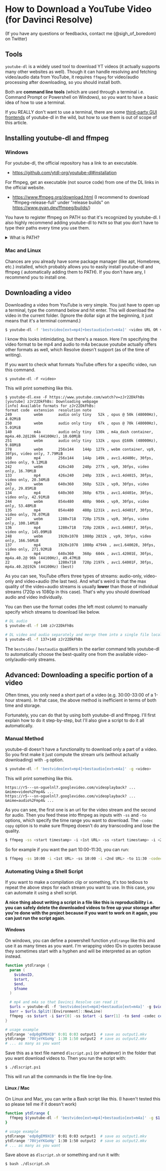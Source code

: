 # How to Download a YouTube Video (for Davinci Resolve)

(If you have any questions or feedbacks, contact me (@sigh_of_boredom) on Twitter)

## Tools

`youtube-dl` is a widely used tool to download YT videos (it actually supports many other websites as well). Though it can handle resolving and fetching video/audio data from YouTube, it requires `ffmpeg` for video/audio processing after downloading, so you should install both.

Both are **command line tools** (which are used through a terminal i.e. Command Prompt or Powershell on Windows), so you want to have a basic idea of how to use a terminal.

If you REALLY don't want to use a terminal, there are some [third-party GUI frontends](https://www.reddit.com/r/youtubedl/wiki/info-guis) of youtube-dl in the wild, but how to use them is out of scope of this article.

## Installing youtube-dl and ffmpeg

### Windows

For youtube-dl, the official repository has a link to an executable.
- https://github.com/ytdl-org/youtube-dl#installation

For ffmpeg, get an executable (not source code) from one of the DL links in the official website.

- https://www.ffmpeg.org/download.html (I recommend to download "ffmpeg-release-full" under "release builds" on https://www.gyan.dev/ffmpeg/builds/)

You have to register ffmpeg on PATH so that it's recognized by youtube-dl. I also highly recommend adding youtube-dl to `PATH` so that you don't have to type their paths every time you use them.

<details>
    <summary>What is PATH?</summary>

TL;DR: It's a list of folder paths. The executables directly under those folders are globally accessible from command line.

Be it Windows, MacOS or Linux, the system has a set of variables called "environment variables". You can create variables with arbitrary names, but some "well-known" variables are used by system programs and/or third-party programs. `PATH` variable is one of them, which contain a list of folder paths. If you add a folder to `PATH`, all the executables (binaries) directly under that folder will be accessible from everywhere by users and programs.

Let's say you downloaded youtube-dl.exe to `C:\Users\<user>\bin\youtube-dl.exe` and you want to use it in Command Prompt. You have to either type out the full absolute path `C:\Users\<user>\bin\youtube-dl.exe` or a relative path from where you are right now. But once you add the folder path `C:\Users\<user>\bin` to the `PATH` variable, you can just type `youtube-dl.exe ...` to use it.
</details>

### Mac and Linux

Chances are you already have some package manager (like apt, Homebrew, etc.) installed, which probably allows you to easily install youtube-dl and ffmpeg ( automatically adding them to PATH). If you don't have any, I recommend you to install one.

## Downloading a video

Downloading a video from YouTube is very simple. You just have to open up a terminal, type the command below and hit enter. This will download the video in the current folder. (Ignore the dollar sign at the beginning, it just means that it's a terminal command.)

```sh
$ youtube-dl -f 'bestvideo[ext=mp4]+bestaudio[ext=m4a]' <video URL OR video ID here>
```

I know this looks intimidating, but there's a reason. Here I'm specifying the video format to be mp4 and audio to m4a because youtube actually offers other formats as well, which Resolve doesn't support (as of the time of writing).

If you want to check what formats YouTube offers for a specific video, run this command.

```
$ youtube-dl -F <video>
```

This will print something like this.

```
$ youtube-dl.exe -F https://www.youtube.com/watch?v=zJr22DkFhBs
[youtube] zJr22DkFhBs: Downloading webpage
[info] Available formats for zJr22DkFhBs:
format code  extension  resolution note
249          webm       audio only tiny   52k , opus @ 50k (48000Hz), 4.02MiB
250          webm       audio only tiny   67k , opus @ 70k (48000Hz), 5.01MiB
140          m4a        audio only tiny  130k , m4a_dash container, mp4a.40.2@128k (44100Hz), 10.60MiB
251          webm       audio only tiny  132k , opus @160k (48000Hz), 9.88MiB
278          webm       256x144    144p  127k , webm container, vp9, 30fps, video only, 7.79MiB
160          mp4        256x144    144p  149k , avc1.4d400c, 30fps, video only, 9.12MiB
242          webm       426x240    240p  277k , vp9, 30fps, video only, 16.70MiB
133          mp4        426x240    240p  333k , avc1.4d4015, 30fps, video only, 20.34MiB
243          webm       640x360    360p  522k , vp9, 30fps, video only, 29.85MiB
134          mp4        640x360    360p  675k , avc1.4d401e, 30fps, video only, 42.91MiB
244          webm       854x480    480p  904k , vp9, 30fps, video only, 53.48MiB
135          mp4        854x480    480p 1231k , avc1.4d401f, 30fps, video only, 78.07MiB
247          webm       1280x718   720p 1753k , vp9, 30fps, video only, 100.14MiB
136          mp4        1280x718   720p 2283k , avc1.64001f, 30fps, video only, 145.09MiB
248          webm       1920x1078  1080p 2832k , vp9, 30fps, video only, 166.56MiB
137          mp4        1920x1078  1080p 4794k , avc1.640028, 30fps, video only, 271.92MiB
18           mp4        640x360    360p  604k , avc1.42001E, 30fps, mp4a.40.2@ 96k (44100Hz), 49.47MiB
22           mp4        1280x718   720p 2197k , avc1.64001F, 30fps, mp4a.40.2@192k (44100Hz) (best)
```

As you can see, YouTube offers three types of streams: audio-only, video-only and video+audio (the last two). And what's weird is that the max quality of the video+audio streams is usually **lower** than those of individual streams (720p vs 1080p in this case). That's why you should download audio and video individually.

You can then use the format codes (the left most column) to manually specify which streams to download like below.

```sh
# DL audio
$ youtube-dl -f 140 zJr22DkFhBs

# DL video and audio separately and merge them into a single file locally (ffmpeg is required for merging)
$ youtube-dl -f 137+140 zJr22DkFhBs
```

The `bestvideo` / `bestaudio` qualifiers in the earlier command tells youtube-dl to automatically choose the best-quality one from the available video-only/audio-only streams.

## Advanced: Downloading a specific portion of a video

Often times, you only need a short part of a video (e.g. 30:00-33:00 of a 1-hour stream). In that case, the above method is inefficient in terms of both time and storage.

Fortunately, you can do that by using both youtube-dl and ffmpeg. I'll first explain how to do it step-by-step, but I'll also give a script to do it all automatically.

### Manual Method

youtube-dl doesn't have a functionality to download only a part of a video. So you first make it just compute the stream urls (without actually downloading) with `-g` option.
```sh
$ youtube-dl -f 'bestvideo[ext=mp4]+bestaudio[ext=m4a]' -g <video>
```
This will print something like this.
```
https://r5---sn-oguelnl7.googlevideo.com/videoplayback? ... &mime=video%2Fmp4& ...
https://r5---sn-oguelnl7.googlevideo.com/videoplayback? ... &mime=audio%2Fmp4& ...
```
As you can see, the first one is an url for the video stream and the second for audio. Then you feed these into ffmpeg as inputs with `-ss` and `-to` options, which specify the time range you want to download. The `-codec copy` option is to make sure ffmpeg doesn't do any transcoding and lose the quality.

```sh
$ ffmpeg -ss <start timestamp> -i <1st URL> -ss <start timestamp> -i <2nd URL> -to <end timestamp> -codec copy '<output filename>.mkv'
```

So for example if you want the part 10:00-11:30, you can run:

```sh
$ ffmpeg -ss 10:00 -i <1st URL> -ss 10:00 -i <2nd URL> -to 11:30 -codec copy 'bla.mkv'
```

### Automating Using a Shell Script

If you want to make a compilation clip or something, it's too tedious to repeat the above steps for each stream you want to use. In this case, you can automate it using a shell script.

**A nice thing about writing a script in a file like this is reproducibility i.e. you can safely delete the downloaded videos to free up your storage after you're done with the project because if you want to work on it again, you can just run the script again.**

#### Windows

On windows, you can define a powershell function `ytdlrange` like this and use it as many times as you want. I'm wrapping video IDs in quotes because they sometimes start with a hyphen and will be interpreted as an option instead.

```powershell
function ytdlrange {
  param (
    $videoID,
    $start,
    $end,
    $fname
  )

  # mp4 and m4a so that Davinci Resolve can read it
  $urls = youtube-dl -f 'bestvideo[ext=mp4]+bestaudio[ext=m4a]' -g $videoID
  $arr = $urls.Split([Environment]::NewLine)
  ffmpeg -ss $start -i $arr[0] -ss $start -i $arr[1] -to $end -codec copy -y "$fname.mkv"
}

# usage example
ytdlrange 'edp0gEM9XC0' 0:01 0:03 output1  # save as output1.mkv
ytdlrange '70VjeYKGoHg' 1:30 1:50 output2  # save as output2.mkv
# ... as many as you want
```
Save this as a text file named `dlscript.ps1` (or whatever) in the folder that you want download videos to. Then you run the script with:
```
$ ./dlscript.ps1
```

This will run all the commands in the file line-by-line.

#### Linux / Mac

On Linux and Mac, you can write a Bash script like this. (I haven't tested this so please tell me if it doesn't work)

```sh
function ytdlrange {
  ffmpeg $(youtube-dl -f 'bestvideo[ext=mp4]+bestaudio[ext=m4a]' -g $1 | sed "s/.*/-ss $2 -i &/") -to $3 -codec copy -y $4.mkv
}

# usage example
ytdlrange 'edp0gEM9XC0' 0:01 0:03 output1  # save as output1.mkv
ytdlrange '70VjeYKGoHg' 1:30 1:50 output2  # save as output2.mkv
# ... as many as you want
```

Save above as `dlscript.sh` or something and run it with:
```
$ bash ./dlscript.sh
```
